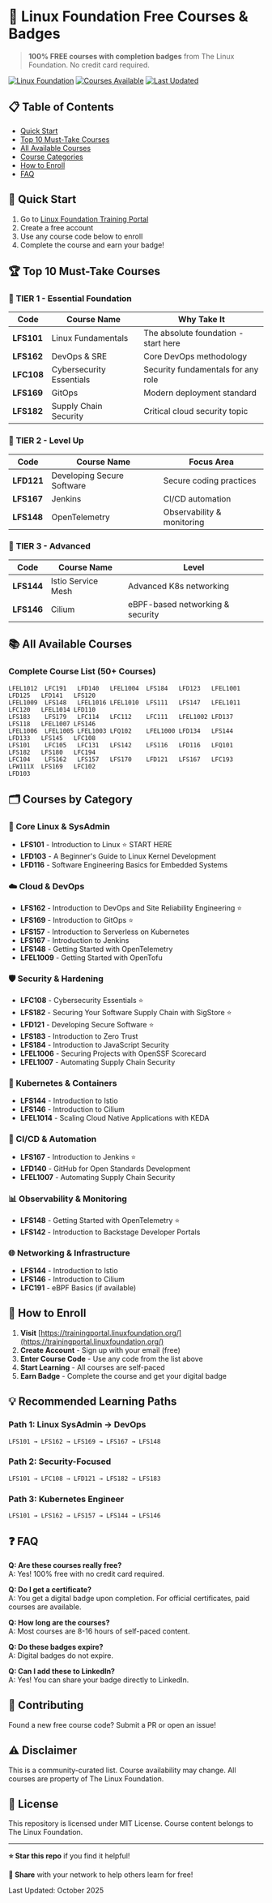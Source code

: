 # 🚀 Linux Foundation Free Courses & Badges

> **100% FREE courses with completion badges** from The Linux Foundation. No credit card required.

[![Linux Foundation](https://img.shields.io/badge/Linux_Foundation-Verified-blue)](https://trainingportal.linuxfoundation.org/)
[![Courses Available](https://img.shields.io/badge/Courses-50+-green)](https://trainingportal.linuxfoundation.org/)
[![Last Updated](https://img.shields.io/badge/Updated-October_2025-orange)]()

## 📋 Table of Contents
- [Quick Start](#-quick-start)
- [Top 10 Must-Take Courses](#-top-10-must-take-courses)
- [All Available Courses](#-all-available-courses)
- [Course Categories](#-courses-by-category)
- [How to Enroll](#-how-to-enroll)
- [FAQ](#-faq)

## 🎯 Quick Start

1. Go to [Linux Foundation Training Portal](https://trainingportal.linuxfoundation.org/)
2. Create a free account
3. Use any course code below to enroll
4. Complete the course and earn your badge!

## 🏆 Top 10 Must-Take Courses

### 🥇 TIER 1 - Essential Foundation
| Code | Course Name | Why Take It |
|------|-------------|-------------|
| **LFS101** | Linux Fundamentals | The absolute foundation - start here |
| **LFS162** | DevOps & SRE | Core DevOps methodology |
| **LFC108** | Cybersecurity Essentials | Security fundamentals for any role |
| **LFS169** | GitOps | Modern deployment standard |
| **LFS182** | Supply Chain Security | Critical cloud security topic |

### 🥈 TIER 2 - Level Up
| Code | Course Name | Focus Area |
|------|-------------|------------|
| **LFD121** | Developing Secure Software | Secure coding practices |
| **LFS167** | Jenkins | CI/CD automation |
| **LFS148** | OpenTelemetry | Observability & monitoring |

### 🥉 TIER 3 - Advanced
| Code | Course Name | Level |
|------|-------------|-------|
| **LFS144** | Istio Service Mesh | Advanced K8s networking |
| **LFS146** | Cilium | eBPF-based networking & security |

## 📚 All Available Courses

### Complete Course List (50+ Courses)

```
LFEL1012  LFC191   LFD140   LFEL1004  LFS184   LFD123   LFEL1001  LFD125   LFD141   LFS120
LFEL1009  LFS148   LFEL1016 LFEL1010  LFS111   LFS147   LFEL1011  LFC120   LFEL1014 LFD110
LFS183    LFS179   LFC114   LFC112    LFC111   LFEL1002 LFD137    LFS118   LFEL1007 LFS146
LFEL1006  LFEL1005 LFEL1003 LFQ102    LFEL1000 LFD134   LFS144    LFD133   LFS145   LFC108
LFS101    LFC105   LFC131   LFS142    LFS116   LFD116   LFQ101    LFS182   LFS180   LFC194
LFC104    LFS162   LFS157   LFS170    LFD121   LFS167   LFC193    LFW111X  LFS169   LFC102
LFD103
```

## 🗂️ Courses by Category

### 🔧 Core Linux & SysAdmin
- **LFS101** - Introduction to Linux ⭐ START HERE
- **LFD103** - A Beginner's Guide to Linux Kernel Development
- **LFD116** - Software Engineering Basics for Embedded Systems

### ☁️ Cloud & DevOps
- **LFS162** - Introduction to DevOps and Site Reliability Engineering ⭐
- **LFS169** - Introduction to GitOps ⭐
- **LFS157** - Introduction to Serverless on Kubernetes
- **LFS167** - Introduction to Jenkins
- **LFS148** - Getting Started with OpenTelemetry
- **LFEL1009** - Getting Started with OpenTofu

### 🛡️ Security & Hardening
- **LFC108** - Cybersecurity Essentials ⭐
- **LFS182** - Securing Your Software Supply Chain with SigStore ⭐
- **LFD121** - Developing Secure Software ⭐
- **LFS183** - Introduction to Zero Trust
- **LFS184** - Introduction to JavaScript Security
- **LFEL1006** - Securing Projects with OpenSSF Scorecard
- **LFEL1007** - Automating Supply Chain Security

### 🐳 Kubernetes & Containers
- **LFS144** - Introduction to Istio
- **LFS146** - Introduction to Cilium
- **LFEL1014** - Scaling Cloud Native Applications with KEDA

### 🔗 CI/CD & Automation
- **LFS167** - Introduction to Jenkins ⭐
- **LFD140** - GitHub for Open Standards Development
- **LFEL1007** - Automating Supply Chain Security

### 📊 Observability & Monitoring
- **LFS148** - Getting Started with OpenTelemetry ⭐
- **LFS142** - Introduction to Backstage Developer Portals

### 🌐 Networking & Infrastructure
- **LFS144** - Introduction to Istio
- **LFS146** - Introduction to Cilium
- **LFC191** - eBPF Basics (if available)

## 📖 How to Enroll

1. **Visit** [https://trainingportal.linuxfoundation.org/](https://trainingportal.linuxfoundation.org/)
2. **Create Account** - Sign up with your email (free)
3. **Enter Course Code** - Use any code from the list above
4. **Start Learning** - All courses are self-paced
5. **Earn Badge** - Complete the course and get your digital badge

## 💡 Recommended Learning Paths

### Path 1: Linux SysAdmin → DevOps
```
LFS101 → LFS162 → LFS169 → LFS167 → LFS148
```

### Path 2: Security-Focused
```
LFS101 → LFC108 → LFD121 → LFS182 → LFS183
```

### Path 3: Kubernetes Engineer
```
LFS101 → LFS162 → LFS157 → LFS144 → LFS146
```

## ❓ FAQ

**Q: Are these courses really free?**  
A: Yes! 100% free with no credit card required.

**Q: Do I get a certificate?**  
A: You get a digital badge upon completion. For official certificates, paid courses are available.

**Q: How long are the courses?**  
A: Most courses are 8-16 hours of self-paced content.

**Q: Do these badges expire?**  
A: Digital badges do not expire.

**Q: Can I add these to LinkedIn?**  
A: Yes! You can share your badge directly to LinkedIn.

## 🤝 Contributing

Found a new free course code? Submit a PR or open an issue!

## ⚠️ Disclaimer

This is a community-curated list. Course availability may change. All courses are property of The Linux Foundation.

## 📜 License

This repository is licensed under MIT License. Course content belongs to The Linux Foundation.

---

**⭐ Star this repo** if you find it helpful!

**📢 Share** with your network to help others learn for free!

Last Updated: October 2025
